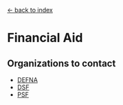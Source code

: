 [<- back to index](../README.md)

# Financial Aid

## Organizations to contact

- [DEFNA](http://www.defna.org/)
- [DSF](https://www.djangoproject.com/foundation/)
- [PSF](https://www.python.org/psf/grants/)
